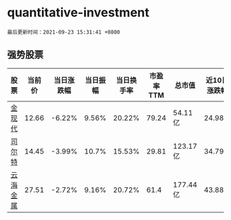 # quantitative-investment

`最后更新时间：2021-09-23 15:31:41 +0800`

## 强势股票

|股票|当前价|当日涨跌幅|当日振幅|当日换手率|市盈率TTM|总市值|近10日涨跌幅|
|----|----|----|----|----|----|----|----|
|[金现代](https://xueqiu.com/S/SZ300830)|12.66|-6.22%|9.56%|20.22%|79.24|54.11亿|24.98%|
|[司尔特](https://xueqiu.com/S/SZ002538)|14.45|-3.99%|10.7%|15.53%|29.81|123.17亿|34.79%|
|[云海金属](https://xueqiu.com/S/SZ002182)|27.51|-2.72%|9.16%|20.72%|61.4|177.44亿|43.88%|
